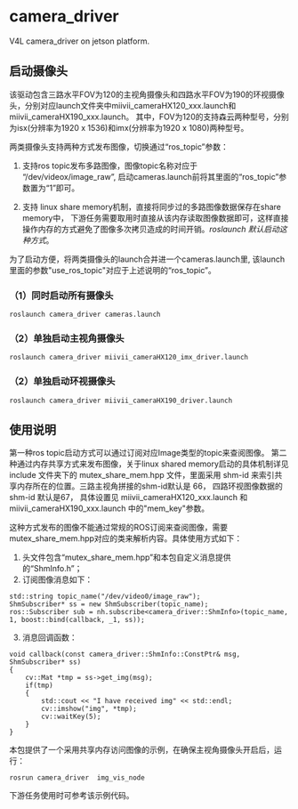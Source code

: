 # camera_driver

V4L camera_driver on jetson platform.

## 启动摄像头

该驱动包含三路水平FOV为120的主视角摄像头和四路水平FOV为190的环视摄像头，分别对应launch文件夹中miivii_cameraHX120_xxx.launch和miivii_cameraHX190_xxx.launch。 其中，FOV为120的支持森云两种型号，分别为isx(分辨率为1920 x 1536)和imx(分辨率为1920 x 1080)两种型号。

两类摄像头支持两种方式发布图像，切换通过“ros_topic”参数：

1. 支持ros topic发布多路图像，图像topic名称对应于 “/dev/videox/image_raw”,  启动cameras.launch前将其里面的“ros_topic”参数置为“1”即可。

2. 支持 linux share memory机制，直接将同步过的多路图像数据保存在share memory中， 下游任务需要取用时直接从该内存读取图像数据即可，这样直接操作内存的方式避免了图像多次拷贝造成的时间开销。<em>roslaunch 默认启动这种方式</em>。


为了启动方便，将两类摄像头的launch合并进一个cameras.launch里, 该launch里面的参数"use_ros_topic"对应于上述说明的“ros_topic”。

### （1）同时启动所有摄像头

```roslaunch camera_driver cameras.launch```

### （2）单独启动主视角摄像头

```roslaunch camera_driver miivii_cameraHX120_imx_driver.launch```


### （2）单独启动环视摄像头

```roslaunch camera_driver miivii_cameraHX190_driver.launch```
## 使用说明

第一种ros topic启动方式可以通过订阅对应Image类型的topic来查阅图像。
第二种通过内存共享方式来发布图像，关于linux shared memory启动的具体机制详见 include 文件夹下的 mutex_share_mem.hpp 文件，里面采用 shm-id 来索引共享内存所在的位置。三路主视角拼接的shm-id默认是 66， 四路环视图像数据的shm-id 默认是67， 具体设置见  miivii_cameraHX120_xxx.launch 和 miivii_cameraHX190_xxx.launch 中的"mem_key"参数。

这种方式发布的图像不能通过常规的ROS订阅来查阅图像，需要mutex_share_mem.hpp对应的类来解析内容。具体使用方式如下：
1. 头文件包含“mutex_share_mem.hpp”和本包自定义消息提供的“ShmInfo.h”；
2. 订阅图像消息如下：
```
std::string topic_name("/dev/video0/image_raw");
ShmSubscriber* ss = new ShmSubscriber(topic_name);
ros::Subscriber sub = nh.subscribe<camera_driver::ShmInfo>(topic_name, 1, boost::bind(callback, _1, ss));
```
3. 消息回调函数：
```
void callback(const camera_driver::ShmInfo::ConstPtr& msg, ShmSubscriber* ss)
{
    cv::Mat *tmp = ss->get_img(msg);
    if(tmp)
    {
        std::cout << "I have received img" << std::endl;
        cv::imshow("img", *tmp);
        cv::waitKey(5);
    }
}

```

本包提供了一个采用共享内存访问图像的示例，在确保主视角摄像头开启后，运行：
```
rosrun camera_driver  img_vis_node
```
下游任务使用时可参考该示例代码。